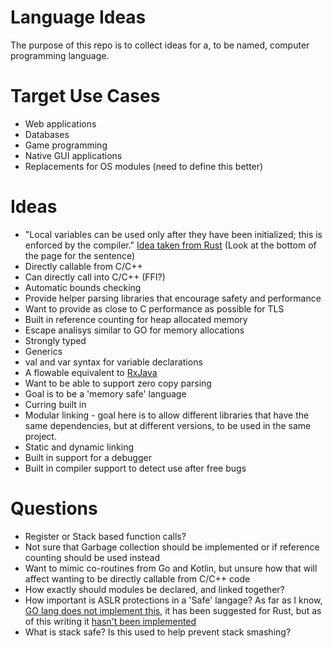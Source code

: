Language Ideas
==============

The purpose of this repo is to collect ideas for a, to be named,
computer programming language.

Target Use Cases
================
* Web applications
* Databases
* Game programming
* Native GUI applications
* Replacements for OS modules (need to define this better)

Ideas
=====

* "Local variables can be used only after they have been initialized; this is enforced by the compiler." [Idea taken from Rust](https://doc.rust-lang.org/beta/reference/variables.html) (Look at the bottom of the page for the sentence)
* Directly callable from C/C++
* Can directly call into C/C++ (FFI?)
* Automatic bounds checking
* Provide helper parsing libraries that encourage safety and performance
* Want to provide as close to C performance as possible for TLS
* Built in reference counting for heap allocated memory
* Escape analisys similar to GO for memory allocations
* Strongly typed
* Generics
* val and var syntax for variable declarations
* A flowable equivalent to [RxJava](http://reactivex.io/RxJava/2.x/javadoc/io/reactivex/Flowable.html)
* Want to be able to support zero copy parsing
* Goal is to be a 'memory safe' language
* Curring built in
* Modular linking - goal here is to allow different libraries that have the same dependencies, but at different versions, to be used in the same project.
* Static and dynamic linking
* Built in support for a debugger
* Built in compiler support to detect use after free bugs

Questions
=========
* Register or Stack based function calls?
* Not sure that Garbage collection should be implemented or if reference counting should be used instead
* Want to mimic co-routines from Go and Kotlin, but unsure how that will affect wanting to be directly callable from C/C++ code
* How exactly should modules be declared, and linked together?
* How important is ASLR protections in a 'Safe' langage?  As far as I know, [GO lang does not implement this](https://rain-1.github.io/golang-aslr.html), it has been suggested for Rust, but as of this writing it [hasn't been implemented](https://github.com/rust-lang/rust/issues/15179)
* What is stack safe?  Is this used to help prevent stack smashing?
